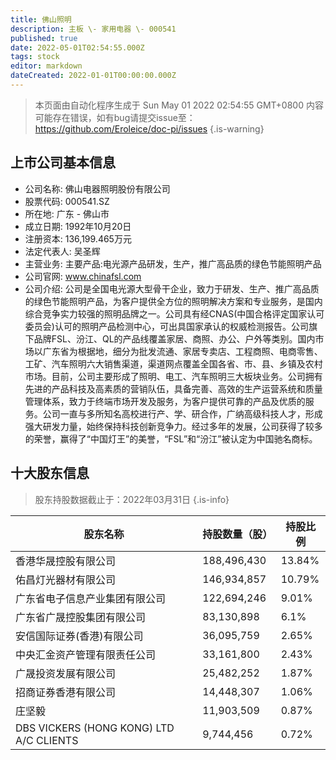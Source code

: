 ```yaml
---
title: 佛山照明
description: 主板 \- 家用电器 \- 000541
published: true
date: 2022-05-01T02:54:55.000Z
tags: stock
editor: markdown
dateCreated: 2022-01-01T00:00:00.000Z
---
```


> 本页面由自动化程序生成于 Sun May 01 2022 02:54:55 GMT+0800
> 内容可能存在错误，如有bug请提交issue至：https://github.com/Eroleice/doc-pi/issues
{.is-warning}

## 上市公司基本信息
- 公司名称: 佛山电器照明股份有限公司
- 股票代码: 000541.SZ
- 所在地: 广东 - 佛山市
- 成立日期: 1992年10月20日
- 注册资本: 136,199.465万元
- 法定代表人: 吴圣辉
- 主营业务: 主要产品:电光源产品研发，生产，推广高品质的绿色节能照明产品
- 公司官网: www.chinafsl.com
- 公司介绍: 公司是全国电光源大型骨干企业，致力于研发、生产、推广高品质的绿色节能照明产品，为客户提供全方位的照明解决方案和专业服务，是国内综合竞争实力较强的照明品牌之一。公司具有经CNAS(中国合格评定国家认可委员会)认可的照明产品检测中心，可出具国家承认的权威检测报告。公司旗下品牌FSL、汾江、QL的产品线覆盖家居、商照、办公、户外等类别。国内市场以广东省为根据地，细分为批发流通、家居专卖店、工程商照、电商零售、工矿、汽车照明六大销售渠道，渠道网点覆盖全国各省、市、县、乡镇及农村市场。目前，公司主要形成了照明、电工、汽车照明三大板块业务。公司拥有先进的产品科技及高素质的营销队伍，具备完善、高效的生产运营系统和质量管理体系，致力于终端市场开发及服务，为客户提供可靠的产品及优质的服务。公司一直与多所知名高校进行产、学、研合作，广纳高级科技人才，形成强大研发力量，始终保持科技创新竞争力。经过多年的发展，公司获得了较多的荣誉，赢得了“中国灯王”的美誉，“FSL”和“汾江”被认定为中国驰名商标。


## 十大股东信息
> 股东持股数据截止于：2022年03月31日
{.is-info}

| 股东名称 | 持股数量（股） | 持股比例 |
| --- | --- | --- |
| 香港华晟控股有限公司 | 188,496,430 | 13.84% |
| 佑昌灯光器材有限公司 | 146,934,857 | 10.79% |
| 广东省电子信息产业集团有限公司 | 122,694,246 | 9.01% |
| 广东省广晟控股集团有限公司 | 83,130,898 | 6.1% |
| 安信国际证券(香港)有限公司 | 36,095,759 | 2.65% |
| 中央汇金资产管理有限责任公司 | 33,161,800 | 2.43% |
| 广晟投资发展有限公司 | 25,482,252 | 1.87% |
| 招商证券香港有限公司 | 14,448,307 | 1.06% |
| 庄坚毅 | 11,903,509 | 0.87% |
| DBS VICKERS (HONG KONG) LTD A/C CLIENTS | 9,744,456 | 0.72% |




